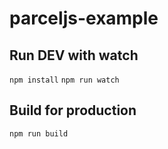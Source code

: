 # parceljs-example

## Run DEV with watch
`npm install`
`npm run watch`

## Build for production
`npm run build`
